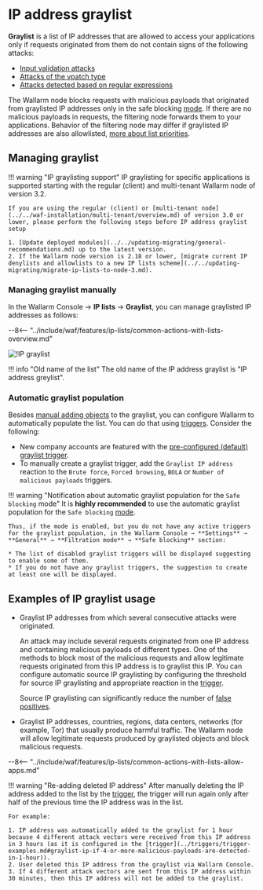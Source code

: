 # IP address graylist

**Graylist** is a list of IP addresses that are allowed to access your applications only if requests originated from them do not contain signs of the following attacks:

* [Input validation attacks](../../about-wallarm/protecting-against-attacks.md#input-validation-attacks)
* [Attacks of the vpatch type](../rules/vpatch-rule.md)
* [Attacks detected based on regular expressions](../rules/regex-rule.md)

The Wallarm node blocks requests with malicious payloads that originated from graylisted IP addresses only in the safe blocking [mode](../../admin-en/configure-wallarm-mode.md). If there are no malicious payloads in requests, the filtering node forwards them to your applications. Behavior of the filtering node may differ if graylisted IP addresses are also allowlisted, [more about list priorities](overview.md#algorithm-of-ip-lists-processing).

## Managing graylist

!!! warning "IP graylisting support"
    IP graylisting for specific applications is supported starting with the regular (client) and multi-tenant Wallarm node of version 3.2.
    
    If you are using the regular (client) or [multi-tenant node](../../waf-installation/multi-tenant/overview.md) of version 3.0 or lower, please perform the following steps before IP address graylist setup

    1. [Update deployed modules](../../updating-migrating/general-recommendations.md) up to the latest version.
    2. If the Wallarm node version is 2.18 or lower, [migrate current IP denylists and allowlists to a new IP lists scheme](../../updating-migrating/migrate-ip-lists-to-node-3.md).

### Managing graylist manually

In the Wallarm Console → **IP lists** → **Graylist**, you can manage graylisted IP addresses as follows:

--8<-- "../include/waf/features/ip-lists/common-actions-with-lists-overview.md"

![!IP graylist](../../images/user-guides/ip-lists/graylist.png)

!!! info "Old name of the list"
    The old name of the IP address graylist is "IP address greylist".

### Automatic graylist population

Besides [manual adding objects](#adding-an-object-to-the-list) to the graylist, you can configure Wallarm to automatically populate the list. You can do that using [triggers](../../user-guides/triggers/triggers.md). Consider the following:

* New company accounts are featured with the [pre-configured (default) graylist trigger](../../user-guides/triggers/triggers.md#pre-configured-triggers-default-triggers).
* To manually create a graylist trigger, add the `Graylist IP address` reaction to the `Brute force`, `Forced browsing`, `BOLA` or `Number of malicious payloads` triggers.

!!! warning "Notification about automatic graylist population for the `Safe blocking` mode"
    It is **highly recommended** to use the automatic graylist population for the `Safe blocking` [mode](../../admin-en/configure-wallarm-mode.md).
    
    Thus, if the mode is enabled, but you do not have any active triggers for the graylist population, in the Wallarm Console → **Settings** → **General** → **Filtration mode** → **Safe blocking** section:
    
    * The list of disabled graylist triggers will be displayed suggesting to enable some of them.
    * If you do not have any graylist triggers, the suggestion to create at least one will be displayed.

## Examples of IP graylist usage

* Graylist IP addresses from which several consecutive attacks were originated.

    An attack may include several requests originated from one IP address and containing malicious payloads of different types. One of the methods to block most of the malicious requests and allow legitimate requests originated from this IP address is to graylist this IP. You can configure automatic source IP graylisting by configuring the threshold for source IP graylisting and appropriate reaction in the [trigger](../triggers/trigger-examples.md#graylist-ip-if-4-or-more-malicious-payloads-are-detected-in-1-hour).

    Source IP graylisting can significantly reduce the number of [false positives](../../about-wallarm/protecting-against-attacks.md#false-positives).
* Graylist IP addresses, countries, regions, data centers, networks (for example, Tor) that usually produce harmful traffic. The Wallarm node will allow legitimate requests produced by graylisted objects and block malicious requests.

--8<-- "../include/waf/features/ip-lists/common-actions-with-lists-allow-apps.md"

!!! warning "Re-adding deleted IP address"
    After manually deleting the IP address added to the list by the [trigger](../triggers/triggers.md), the trigger will run again only after half of the previous time the IP address was in the list.
    
    For example:

    1. IP address was automatically added to the graylist for 1 hour because 4 different attack vectors were received from this IP address in 3 hours (as it is configured in the [trigger](../triggers/trigger-examples.md#graylist-ip-if-4-or-more-malicious-payloads-are-detected-in-1-hour)).
    2. User deleted this IP address from the graylist via Wallarm Console.
    3. If 4 different attack vectors are sent from this IP address within 30 minutes, then this IP address will not be added to the graylist.
